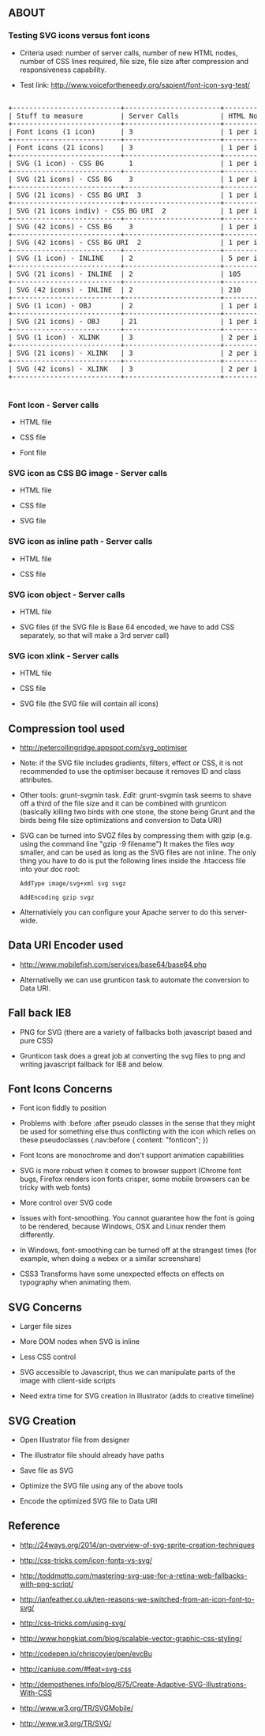 ## ABOUT

### Testing SVG icons versus font icons

-   Criteria used: number of server calls, number of new HTML nodes,
    number of CSS lines required, file size, file size after compression
    and responsiveness capability.

-   Test link:
    <http://www.voicefortheneedy.org/sapient/font-icon-svg-test/>

<pre>
	
+--------------------------+-----------------------+--------------+-----------------+-----------------------+-----------------------+-----------------------+
| Stuff to measure         | Server Calls          | HTML Nodes   |   CSS Lines     | File Size             | Compression           | Responsive            |
+--------------------------+-----------------------+--------------+-----------------+-----------------------+-----------------------+-----------------------+
| Font icons (1 icon)      | 3                     | 1 per icon   | 31              | 1.3k                  | NA                    | Yes                   |
+--------------------------+-----------------------+--------------+-----------------+-----------------------+-----------------------+-----------------------+
| Font icons (21 icons)    | 3                     | 1 per icon   | 91              | 3.9K                  | NA                    | Yes                   |
+--------------------------+-----------------------+--------------+-----------------+-----------------------+-----------------------+-----------------------+
| SVG (1 icon) - CSS BG      1                     | 1 per icon   | 15              | 0.9K                  | 0.3k                  | Yes                   |
+--------------------------+-----------------------+--------------+-----------------+-----------------------+-----------------------+-----------------------+
| SVG (21 icons) - CSS BG    3                     | 1 per icon   | 133             | 18.5K                 | 14.0k                 | No                    |
+--------------------------+-----------------------+--------------+-----------------+-----------------------+-----------------------+-----------------------+
| SVG (21 icons) - CSS BG URI  3                   | 1 per icon   | 133             | 9K                    | NA                    | No                    |
+--------------------------+-----------------------+--------------+-----------------+-----------------------+-----------------------+-----------------------+
| SVG (21 icons indiv) - CSS BG URI  2             | 1 per icon   | 73              | 7.4K                  | NA                    | Yes                   |
+--------------------------+-----------------------+--------------+-----------------+-----------------------+-----------------------+-----------------------+
| SVG (42 icons) - CSS BG    3                     | 1 per icon   | 263             | 36.3K                 | 26.0k                 | No                    |
+--------------------------+-----------------------+--------------+-----------------+-----------------------+-----------------------+-----------------------+
| SVG (42 icons) - CSS BG URI  2                   | 1 per icon   | 263             | 15.2K                 | 26.0k                 | No                    |
+--------------------------+-----------------------+--------------+-----------------+-----------------------+-----------------------+-----------------------+
| SVG (1 icon) - INLINE    | 2                     | 5 per icon   | 16              | 0.2K                  | NA                    | Yes                   |
+--------------------------+-----------------------+--------------+-----------------+-----------------------+-----------------------+-----------------------+
| SVG (21 icons) - INLINE  | 2                     | 105          | 16              | 3.6K                  | NA                    | Yes                   |
+--------------------------+-----------------------+--------------+-----------------+-----------------------+-----------------------+-----------------------+
| SVG (42 icons) - INLINE  | 2                     | 210          | 16              | 4.1K                  | NA                    | Yes                   |
+--------------------------+-----------------------+--------------+-----------------+-----------------------+-----------------------+-----------------------+
| SVG (1 icon) - OBJ       | 2                     | 1 per icon   | 0               | 0.9K                  | NA                    | Yes                   |
+--------------------------+-----------------------+--------------+-----------------+-----------------------+-----------------------+-----------------------+
| SVG (21 icons) - OBJ     | 21                    | 1 per icon   | 0               | 24.6K                 | NA                    | Yes                   |
+--------------------------+-----------------------+--------------+-----------------+-----------------------+-----------------------+-----------------------+
| SVG (1 icon) - XLINK     | 3                     | 2 per icon   | 10              | 0.9K                  | NA                    | Yes                   |
+--------------------------+-----------------------+--------------+-----------------+-----------------------+-----------------------+-----------------------+
| SVG (21 icons) - XLINK   | 3                     | 2 per icon   | 10              | 3.6K                  | NA                    | Yes                   |
+--------------------------+-----------------------+--------------+-----------------+-----------------------+-----------------------+-----------------------+
| SVG (42 icons) - XLINK   | 3                     | 2 per icon   | 10              | 4.1K                  | NA                    | Yes                   |
+--------------------------+-----------------------+--------------+-----------------+-----------------------+-----------------------+-----------------------+

</pre>

### Font Icon - Server calls

-   HTML file

-   CSS file

-   Font file

### SVG icon as CSS BG image - Server calls

-   HTML file

-   CSS file

-   SVG file

### SVG icon as inline path - Server calls

-   HTML file

-   CSS file

### SVG icon object - Server calls

-   HTML file

-   SVG files (if the SVG file is Base 64 encoded, we have to add CSS
    separately, so that will make a 3rd server call)

### SVG icon xlink - Server calls

-   HTML file

-   CSS file

-   SVG file (the SVG file will contain all icons)

## Compression tool used

-   <http://petercollingridge.appspot.com/svg_optimiser>

-   Note: if the SVG file includes gradients, filters, effect or CSS, it
    is not recommended to use the optimiser because it removes ID and
    class attributes.

-   Other tools: grunt-svgmin task. *Edit:* grunt-svgmin task seems to
    shave off a third of the file size and it can be combined with
    grunticon (basically killing two birds with one stone, the stone
    being Grunt and the birds being file size optimizations and
    conversion to Data URI)

-   SVG can be turned into SVGZ files by compressing them with gzip
    (e.g. using the command line "gzip -9 filename") It makes the files
    *way* smaller, and can be used as long as the SVG files are not
    inline. The only thing you have to do is put the following lines
    inside the .htaccess file into your doc root:

    `AddType image/svg+xml svg svgz`

    `AddEncoding gzip svgz`

-   Alternativiely you can configure your Apache server to do this
    server-wide.

## Data URI Encoder used

-   <http://www.mobilefish.com/services/base64/base64.php>

-   Alternativelly we can use grunticon task to automate the conversion
    to Data URI.

## Fall back IE8

-   PNG for SVG (there are a variety of fallbacks both javascript based
    and pure CSS)

-   Grunticon task does a great job at converting the svg files to png
    and writing javascript fallback for IE8 and below.

## Font Icons Concerns

-   Font icon fiddly to position

-   Problems with :before :after pseudo classes in the sense that they
    might be used for something else thus conflicting with the icon
    which relies on these pseudoclasses (.nav:before { content:
    "fonticon"; })

-   Font Icons are monochrome and don't support animation capabilities

-   SVG is more robust when it comes to browser support (Chrome font
    bugs, Firefox renders icon fonts crisper, some mobile browsers can
    be tricky with web fonts)

-   More control over SVG code

-   Issues with font-smoothing. You cannot guarantee how the font is
    going to be rendered, because Windows, OSX and Linux render them
    differently.

-   In Windows, font-smoothing can be turned off at the strangest times
    (for example, when doing a webex or a similar screenshare)

-   CSS3 Transforms have some unexpected effects on effects on
    typography when animating them.

## SVG Concerns

-   Larger file sizes

-   More DOM nodes when SVG is inline

-   Less CSS control

-   SVG accessible to Javascript, thus we can manipulate parts of the
    image with client-side scripts

-   Need extra time for SVG creation in Illustrator (adds to creative
    timeline)

## SVG Creation

-   Open Illustrator file from designer

-   The illustrator file should already have paths

-   Save file as SVG

-   Optimize the SVG file using any of the above tools

-   Encode the optimized SVG file to Data URI

## Reference

-   <http://24ways.org/2014/an-overview-of-svg-sprite-creation-techniques>

-   <http://css-tricks.com/icon-fonts-vs-svg/>

-   <http://toddmotto.com/mastering-svg-use-for-a-retina-web-fallbacks-with-png-script/>

-   <http://ianfeather.co.uk/ten-reasons-we-switched-from-an-icon-font-to-svg/>

-   <http://css-tricks.com/using-svg/>

-   <http://www.hongkiat.com/blog/scalable-vector-graphic-css-styling/>

-   <http://codepen.io/chriscoyier/pen/evcBu>

-   <http://caniuse.com/#feat=svg-css>

-   <http://demosthenes.info/blog/675/Create-Adaptive-SVG-Illustrations-With-CSS>

-   <http://www.w3.org/TR/SVGMobile/>

-   <http://www.w3.org/TR/SVG/>


